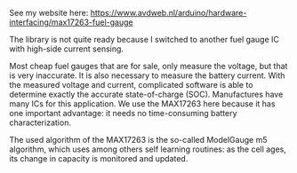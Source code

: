 See my website here:
https://www.avdweb.nl/arduino/hardware-interfacing/max17263-fuel-gauge

The library is not quite ready because I switched to another fuel gauge IC with high-side current sensing.

Most cheap fuel gauges that are for sale, only measure the voltage, but that is very inaccurate. It is also necessary to measure the battery current. With the measured voltage and current, complicated software is able to determine exactly the accurate state-of-charge (SOC). Manufactures have many ICs for this application. We use the MAX17263 here because it has one important advantage: it needs no time-consuming battery characterization.

The used algorithm of the MAX17263 is the so-called ModelGauge m5 algorithm, which uses among others self learning routines: as the cell ages, its change in capacity is monitored and updated.
